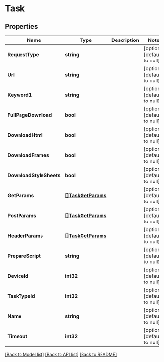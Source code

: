 # Task

## Properties
Name | Type | Description | Notes
------------ | ------------- | ------------- | -------------
**RequestType** | **string** |  | [optional] [default to null]
**Url** | **string** |  | [optional] [default to null]
**Keyword1** | **string** |  | [optional] [default to null]
**FullPageDownload** | **bool** |  | [optional] [default to null]
**DownloadHtml** | **bool** |  | [optional] [default to null]
**DownloadFrames** | **bool** |  | [optional] [default to null]
**DownloadStyleSheets** | **bool** |  | [optional] [default to null]
**GetParams** | [**[]TaskGetParams**](Task_GetParams.md) |  | [optional] [default to null]
**PostParams** | [**[]TaskGetParams**](Task_GetParams.md) |  | [optional] [default to null]
**HeaderParams** | [**[]TaskGetParams**](Task_GetParams.md) |  | [optional] [default to null]
**PrepareScript** | **string** |  | [optional] [default to null]
**DeviceId** | **int32** |  | [optional] [default to null]
**TaskTypeId** | **int32** |  | [optional] [default to null]
**Name** | **string** |  | [optional] [default to null]
**Timeout** | **int32** |  | [optional] [default to null]

[[Back to Model list]](../README.md#documentation-for-models) [[Back to API list]](../README.md#documentation-for-api-endpoints) [[Back to README]](../README.md)


